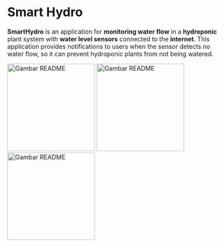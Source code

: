 # Smart Hydro

**SmartHydro** is an application for **monitoring water flow** in a **hydroponic** plant system with **water level sensors** connected to the **internet**. This application provides notifications to users when the sensor detects no water flow, so it can prevent hydroponic plants from not being watered.

<img src="https://github.com/user-attachments/assets/7ea6bfe1-5ed3-4bee-8bf2-da8307268431" alt="Gambar README" width="200">
<img src="https://github.com/user-attachments/assets/66dbbff8-0728-4bb4-8a8f-adbcfdadd8ce" alt="Gambar README" width="200">
<img src="https://github.com/user-attachments/assets/f536d219-4337-4750-8913-f814d8ac403f" alt="Gambar README" width="200">

